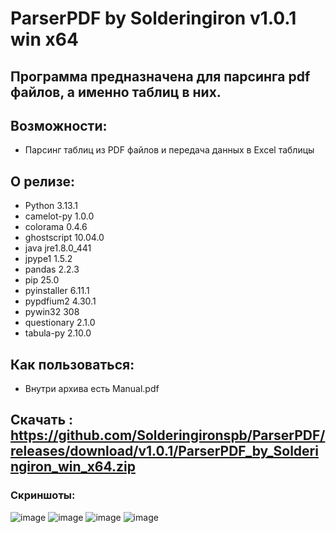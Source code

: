 # ParserPDF by Solderingiron v1.0.1 win x64
## Программа предназначена для парсинга pdf файлов, а именно таблиц в них.
## Возможности:
* Парсинг таблиц из PDF файлов и передача данных в Excel таблицы
## О релизе:
* Python 3.13.1
* camelot-py 1.0.0
* colorama 0.4.6
* ghostscript 10.04.0
* java jre1.8.0_441 
* jpype1 1.5.2
* pandas 2.2.3
* pip 25.0
* pyinstaller 6.11.1
* pypdfium2  4.30.1
* pywin32 308
* questionary 2.1.0
* tabula-py 2.10.0
## Как пользоваться:
* Внутри архива есть Manual.pdf
## Скачать : https://github.com/Solderingironspb/ParserPDF/releases/download/v1.0.1/ParserPDF_by_Solderingiron_win_x64.zip
### Скриншоты: 
![image](https://github.com/user-attachments/assets/ee6598f4-5eba-4655-a8f6-64c263be78f6)
![image](https://github.com/user-attachments/assets/41b2c06e-fd7e-4396-b8d6-d8b5e8fa17d4)
![image](https://github.com/user-attachments/assets/48499296-2b5b-432c-aae1-853a5316fd97)
![image](https://github.com/user-attachments/assets/5867aa62-8575-4113-8c12-1b217d69713a)


